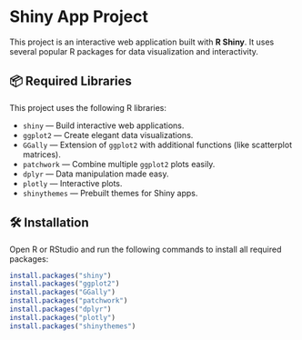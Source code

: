 # Shiny App Project

This project is an interactive web application built with **R Shiny**. It uses several popular R packages for data visualization and interactivity.

## 📦 Required Libraries

This project uses the following R libraries:

- `shiny` — Build interactive web applications.
- `ggplot2` — Create elegant data visualizations.
- `GGally` — Extension of `ggplot2` with additional functions (like scatterplot matrices).
- `patchwork` — Combine multiple `ggplot2` plots easily.
- `dplyr` — Data manipulation made easy.
- `plotly` — Interactive plots.
- `shinythemes` — Prebuilt themes for Shiny apps.

## 🛠️ Installation

Open R or RStudio and run the following commands to install all required packages:

```r
install.packages("shiny")
install.packages("ggplot2")
install.packages("GGally")
install.packages("patchwork")
install.packages("dplyr")
install.packages("plotly")
install.packages("shinythemes")

